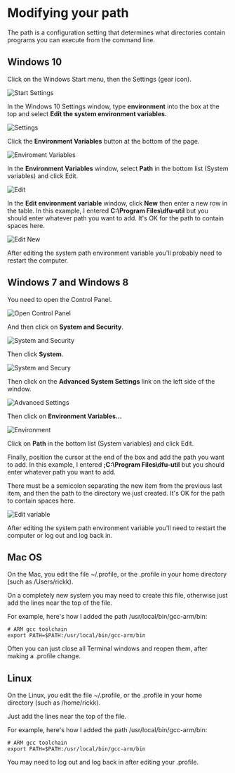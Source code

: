 # Modifying your path

The path is a configuration setting that determines what directories contain programs you can execute from the command line.

## Windows 10

Click on the Windows Start menu, then the Settings (gear icon).

![Start Settings](images/13startsettings.png)

In the Windows 10 Settings window, type **environment** into the box at the top and select **Edit the system environment variables.**

![Settings](images/14settings.png)

Click the **Environment Variables** button at the bottom of the page.

![Enviroment Variables](images/15environmentvariables.png)

In the **Environment Variables** window, select **Path** in the bottom list (System variables) and click Edit.

![Edit](images/16edit.png)

In the **Edit environment variable** window, click **New** then enter a new row in the table. In this example, I entered **C:\Program Files\dfu-util** but you should enter whatever path you want to add. It's OK for the path to contain spaces here.

![Edit New](images/17editnew.png)

After editing the system path environment variable you'll probably need to restart the computer.



## Windows 7 and Windows 8

You need to open the Control Panel. 

![Open Control Panel](images/05controlpanel.png)

And then click on **System and Security**.

![System and Security](images/06systemandsecurity.png)

Then click **System**.

![System and Secury](images/18system.png)

Then click on the **Advanced System Settings** link on the left side of the window.

![Advanced Settings](images/08advanced.png)

Then click on **Environment Variables...**

![Environment](images/09environment.png)
 
Click on **Path** in the bottom list (System variables) and click Edit.

Finally, position the cursor at the end of the box and add the path you want to add. In this example, I entered **;C:\Program Files\dfu-util** but you should enter whatever path you want to add. 

There must be a semicolon separating the new item from the previous last item, and then the path to the directory we just created. It's OK for the path to contain spaces here.

![Edit variable](images/10editvar.png)

After editing the system path environment variable you'll need to restart the computer or log out and log back in.

## Mac OS 

On the Mac, you edit the file ~/.profile, or the .profile in your home directory (such as /Users/rickk). 

On a completely new system you may need to create this file, otherwise just add the lines near the top of the file.

For example, here's how I added the path /usr/local/bin/gcc-arm/bin:

```
# ARM gcc toolchain
export PATH=$PATH:/usr/local/bin/gcc-arm/bin
```

Often you can just close all Terminal windows and reopen them, after making a .profile change.

## Linux

On the Linux, you edit the file ~/.profile, or the .profile in your home directory (such as /home/rickk). 

Just add the lines near the top of the file.

For example, here's how I added the path /usr/local/bin/gcc-arm/bin:

```
# ARM gcc toolchain
export PATH=$PATH:/usr/local/bin/gcc-arm/bin
```

You may need to log out and log back in after editing your .profile.


